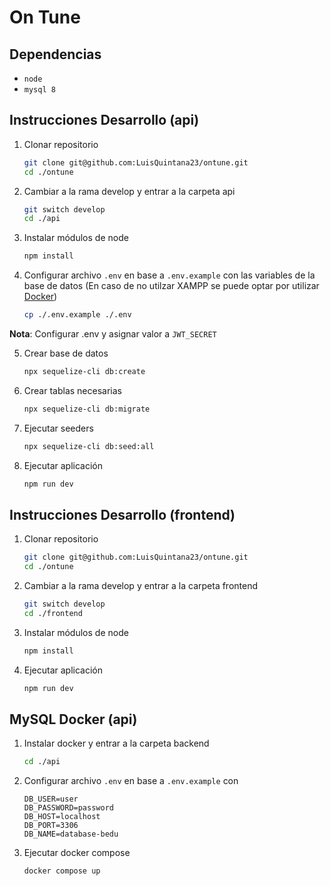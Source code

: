 # On Tune

## Dependencias
- `node`
- `mysql 8`

## Instrucciones Desarrollo (api)

1. Clonar repositorio
    ```sh
    git clone git@github.com:LuisQuintana23/ontune.git
    cd ./ontune
    ```
2. Cambiar a la rama develop y entrar a la carpeta api
    ```sh
    git switch develop
    cd ./api
    ```
3. Instalar módulos de node
    ```sh
    npm install
    ```
4. Configurar archivo `.env` en base a `.env.example` con
   las variables de la base de datos (En caso de no utilzar XAMPP
   se puede optar por utilizar [Docker](#mysql-docker))
    ```sh
    cp ./.env.example ./.env
    ```

__Nota__: Configurar .env y asignar valor a `JWT_SECRET`

5. Crear base de datos
     ```sh
     npx sequelize-cli db:create
     ```
6. Crear tablas necesarias
      ```sh
      npx sequelize-cli db:migrate
      ```
7. Ejecutar seeders
      ```sh
      npx sequelize-cli db:seed:all
      ```

8. Ejecutar aplicación
      ```sh
      npm run dev
      ```

## Instrucciones Desarrollo (frontend)

1. Clonar repositorio
    ```sh
    git clone git@github.com:LuisQuintana23/ontune.git
    cd ./ontune
    ```
2. Cambiar a la rama develop y entrar a la carpeta frontend
    ```sh
    git switch develop
    cd ./frontend
    ```
3. Instalar módulos de node
    ```sh
    npm install
    ```

4. Ejecutar aplicación
   ```sh
   npm run dev
   ```

## MySQL Docker (api)
1. Instalar docker y entrar a la carpeta backend
      ```sh
      cd ./api
      ```

2. Configurar archivo `.env` en base a `.env.example` con
   ```dotenv
   DB_USER=user
   DB_PASSWORD=password
   DB_HOST=localhost
   DB_PORT=3306
   DB_NAME=database-bedu
   ```

3. Ejecutar docker compose
   ```sh
   docker compose up
   ```